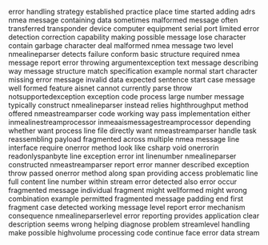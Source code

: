 error handling strategy established practice place time started adding adrs nmea message containing data sometimes malformed message often transferred transponder device computer equipment serial port limited error detection correction capability making possible message lose character contain garbage character deal malformed nmea message two level nmealineparser detects failure conform basic structure required nmea message report error throwing argumentexception text message describing way message structure match specification example normal start character missing error message invalid data expected sentence start case message well formed feature aisnet cannot currently parse throw notsupportedexception exception code process large number message typically construct nmealineparser instead relies highthroughput method offered nmeastreamparser code working way pass implementation either inmealinestreamprocessor inmeaaismessagestreamprocessor depending whether want process line file directly want nmeastreamparser handle task reassembling payload fragmented across multiple nmea message line interface require onerror method look like csharp void onerrorin readonlyspanbyte line exception error int linenumber nmealineparser constructed nmeastreamparser report error manner described exception throw passed onerror method along span providing access problematic line full content line number within stream error detected also error occur fragmented message individual fragment might wellformed might wrong combination example permitted fragmented message padding end first fragment case detected working message level report error mechanism consequence nmealineparserlevel error reporting provides application clear description seems wrong helping diagnose problem streamlevel handling make possible highvolume processing code continue face error data stream